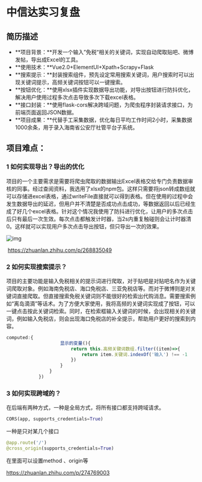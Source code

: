 # 中信达实习复盘

## 简历描述

- **项目背景：**开发一个输入”免税“相关的关键词，实现自动爬取贴吧、微博发帖，导出成Excel的工具。
- **使用技术：**Vue2.0+ElementUI+Xpath+Scrapy+Flask
- **搜索提示：**封装搜索组件，预先设定常用搜索关键词，用户搜索时可以出现关键词提示，高频关键词按钮可以一键搜索。
- **按钮优化：**使用xlsx插件实现数据导出功能，对导出按钮进行防抖优化，解决用户使用过程多次点击导致多次下载excel表格。
- **接口封装：**使用flask-cors解决跨域问题，为爬虫程序封装请求接口，为前端页面返回JSON数据。
- **项目成果：**代替手工采集数据，优化每日平均工作时间2小时，采集数据1000余条，用于录入海南省公安厅社管平台子系统。

## 项目难点：

### 1 如何实现导出？导出的优化

项目的一个主要需求是需要将爬虫爬取的数据输出Excel表格交给专门负责数据审核的同事。经过查阅资料，我选用了xlsx的npm包。这样只需要将json转成数组就可以存储进excel表格，通过writeFile直接就可以得到表格。但在使用的过程中会发生数据导出的延迟，但用户并不清楚是否成功点击成功，等数据返回以后已经生成了好几个excel表格。针对这个情况我使用了防抖进行优化，让用户的多次点击后只有最后一次生效。每次点击都触发计时器，当2s内重复触碰则会让计时器清0。这样就可以实现用户多次点击导出按钮，但只导出一次的效果。

![img](https://pic4.zhimg.com/v2-ab386652886e6d4c1601a9b984c11813_r.jpg)

​			https://zhuanlan.zhihu.com/p/268835049

### 2 如何实现搜索提示？

项目的主要功能是输入免税相关的提示词进行爬取，对于贴吧是对贴吧名作为关键词爬取对象。例如海南免税店、海口免税店、三亚免税店等。而对于微博则是对关键词直接爬取。但直接搜索免税关键词则不能很好的检索出代购消息。需要搜索例如“离岛滴滴”等话术。为了方便大家使用，我将高频的关键词实现成了按钮，可以一键点击按此关键词检索。同时，在检索框输入关键词的时候，会出现相关的关键词，例如输入免税店，则会出现海口免税店的补全提示，帮助用户更好的搜索到内容。

```js
computed:{
					显示的变量(){
						return this.高频关键词数组.filter((item)=>{
							return item.关键词.indexOf('输入') !== -1
						})
					}
				}
			})
```

### 3 如何实现跨域的？

在后端有两种方式，一种是全局方式，将所有接口都支持跨域请求。

```python
CORS(app, supports_credentials=True)
```

一种是只对某几个接口

```python
@app.route('/')
@cross_origin(supports_credentials=True)
```

在里面可以设置method 、origin等

https://zhuanlan.zhihu.com/p/274769003